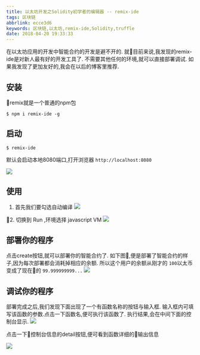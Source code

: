 ```yaml
---
title: 以太坊开发之Solidity初学者的编辑器 -- remix-ide
tags: 区块链
abbrlink: ecce3d6
keywords: 区块链,以太坊,remix-ide,Solidity,truffle
date: 2018-04-20 19:33:33
---
```

在以太坊应用的开发中智能合约的开发是避不开的.
就目前来说,我发现的remix-ide是对新人最有好的开发工具了.
不需要其他任何的环境,就可以直接部署调试.
如果我发现了更加友好的,我会在以后的博客里推荐.

## 安装
remix就是一个普通的npm包
```
$ npm i remix-ide -g
```

## 启动
```
$ remix-ide
```
默认会启动本地8080端口,打开浏览器 `http://localhost:8080`

![](https://static.alili.tech/images/localhost_8080_.png)


## 使用
1. 首先我们要勾选自动编译
![](https://static.alili.tech/images/Jietu20180421-180045.jpg)

2. 切换到 Run ,环境选择 javascript VM
![](https://static.alili.tech/images/Jietu20180421-180308.jpg)

## 部署你的程序
点击create按钮,就可以部署你的智能合约了.
如下图,便是部署了智能合约的样子,因为每次部署都会消耗掉相应的余额.
所以这个用户的余额从刚才的 `100`以太币变成了现在的 `99.999999999...`
![](https://static.alili.tech/images/Jietu20180421-180547.jpg)

## 调试你的程序
部署完成之后,我们发现下面出现了一个有函数名称的按钮与输入框.
输入框内可填写该函数的参数.点击一下函数名,便可执行该函数了.
执行结果,会在中间下面的控制台显示.
![](https://static.alili.tech/images/Jietu20180421-182023.jpg)


点击一下控制台信息的detail按钮,便可看到函数详细的输出信息

![](https://static.alili.tech/images/Jietu20180421-182131.jpg)